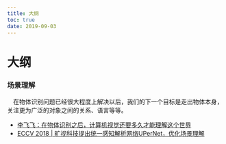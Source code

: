 ```yaml
---
title: 大纲
toc: true
date: 2019-09-03
---
```

# 大纲

### 场景理解

  在物体识别问题已经很大程度上解决以后，我们的下一个目标是走出物体本身，关注更为广泛的对象之间的关系、语言等等。

- [李飞飞：在物体识别之后，计算机视觉还要多久才能理解这个世界](https://link.zhihu.com/?target=https%3A//www.leiphone.com/news/201709/sgR1SCxaWEOGchl3.html)
- [ECCV 2018 | 旷视科技提出统一感知解析网络UPerNet，优化场景理解](https://mp.weixin.qq.com/s?__biz=MzU1NTUxNTM0Mg==&mid=2247489257&idx=2&sn=b95b638a1cc4bcc562e7e306ed73769b&chksm=fbd27a48cca5f35e93d87f6c1f591799436ff6d78222d347a13565c02613dc72a9a514024c59&mpshare=1&scene=1&srcid=0825BrRBOq3OJyC1oq9CWoou#rd)
